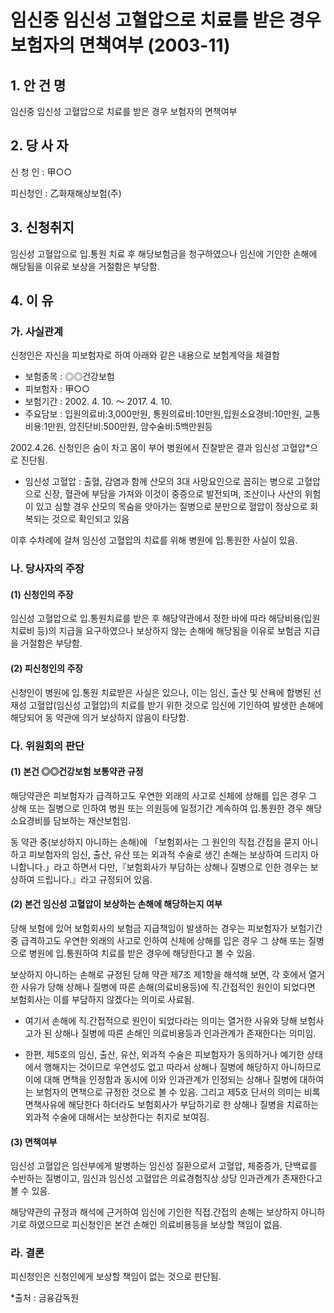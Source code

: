 # 임신중 임신성 고혈압으로 치료를 받은 경우 보험자의 면책여부 (2003-11)


## 1. 안 건 명
임신중 임신성 고혈압으로 치료를 받은 경우 보험자의 면책여부

## 2. 당 사 자

신 청 인 : 甲○○

피신청인 : 乙화재해상보험(주) 

## 3. 신청취지
임신성 고혈압으로 입․통원 치료 후 해당보험금을 청구하였으나 임신에 기인한 손해에 해당됨을 이유로 보상을 거절함은 부당함.

## 4. 이   유
### 가. 사실관계
신청인은 자신을 피보험자로 하여 아래와 같은 내용으로 보험계약을 체결함   

   - 보험종목 : ◎◎건강보험
   - 피보험자 : 甲○○
   - 보험기간 : 2002. 4. 10. ～ 2017. 4. 10.
   - 주요담보 : 입원의료비:3,000만원, 통원의료비:10만원,입원소요경비:10만원,
                 교통비용:1만원, 암진단비:500만원, 암수술비:5백만원등
      
2002.4.26. 신청인은 숨이 차고 몸이 부어 병원에서 진찰받은 결과 임신성 고혈압*으로 진단됨.
 
* 임신성 고혈압 : 출혈, 감염과 함께 산모의 3대 사망요인으로 꼽히는 병으로 고혈압으로 신장, 혈관에 부담을 가져와 이것이 중증으로 발전되며, 조산이나 사산의 위험이 있고 심할 경우 산모의 목숨을 앗아가는 질병으로 분만으로 혈압이 정상으로 회복되는 것으로 확인되고 있음

이후 수차례에 걸쳐 임신성 고혈압의 치료를 위해 병원에 입․통원한 사실이 있음.

### 나. 당사자의 주장

####   (1) 신청인의 주장

임신성 고혈압으로 입․통원치료를 받은 후 해당약관에서 정한 바에 따라 해당비용(입원치료비 등)의 지급을 요구하였으나 보상하지 않는 손해에 해당됨을 이유로 보험금 지급을 거절함은 부당함.

####  (2) 피신청인의 주장

신청인이 병원에 입․통원 치료받은 사실은 있으나, 이는 임신, 출산 및 산욕에 합병된 선재성 고혈압(임신성 고혈압)의 치료를 받기 위한 것으로 임신에 기인하여 발생한 손해에 해당되어 동 약관에 의거 보상하지 않음이 타당함.
 
### 다. 위원회의 판단

#### (1) 본건 ◎◎건강보험 보통약관 규정 

해당약관은 피보험자가 급격하고도 우연한 외래의 사고로 신체에 상해를 입은 경우 그 상해 또는 질병으로 인하여 병원 또는 의원등에 일정기간 계속하여 입․통원한 경우 해당소요경비를 담보하는 재산보험임.

동 약관 중(보상하지 아니하는 손해)에 「보험회사는 그 원인의 직접․간접을 묻지 아니하고 피보험자의 임신, 출산, 유산 또는 외과적 수술로 생긴 손해는 보상하여 드리지 아니합니다.」라고 하면서 다만,『보험회사가 부담하는 상해나 질병으로 인한 경우는 보상하여 드립니다.』라고 규정되어 있음.

#### (2) 본건 임신성 고혈압이 보상하는 손해에 해당하는지 여부

당해 보험에 있어 보험회사의 보험금 지급책임이 발생하는 경우는 피보험자가 보험기간 중 급격하고도 우연한 외래의 사고로 인하여 신체에 상해를 입은 경우 그 상해 또는 질병으로 병원에 입․통원하여 치료를 받은 경우에 해당한다고 볼 수 있음.

보상하지 아니하는 손해로 규정된 당해 약관 제7조 제1항을 해석해 보면, 각 호에서 열거한 사유가 당해 상해나 질병에 따른 손해(의료비용등)에 직․간접적인 원인이 되었다면 보험회사는 이를 부담하지 않겠다는 의미로 사료됨.

  - 여기서 손해에 직․간접적으로 원인이 되었다라는 의미는 열거한 사유와 당해 보험사고가 된 상해나 질병에 따른  손해인 의료비용등과 인과관계가 존재한다는 의미임.

  - 한편, 제5호의 임신, 출산, 유산, 외과적 수술은 피보험자가 동의하거나 예기한 상태에서 행해지는 것이므로 우연성도 없고 따라서 상해나 질병에 해당하지 아니하므로 이에 대해 면책을 인정함과 동시에 이와 인과관계가 인정되는 상해나 질병에 대하여는 보험자의 면책으로 규정한 것으로 볼 수 있음. 그리고 제5호 단서의 의미는 비록 면책사유에 해당한다 하더라도 보험회사가 부담하기로 한 상해나 질병을 치료하는 외과적 수술에 대해서는 보상한다는 취지로 보여짐.

#### (3) 면책여부 

임신성 고혈압은 임산부에게 발병하는 임신성 질환으로서 고혈압, 체중증가, 단백료를 수반하는 질병이고, 임신과 임신성 고혈압은 의료경험칙상 상당 인과관계가 존재한다고 볼 수 있음.

해당약관의 규정과 해석에 근거하여 임신에 기인한 직접․간접의 손해는 보상하지 아니하기로 하였으므로 피신청인은 본건 손해인 의료비용등을 보상할 책임이 없음. 

### 라. 결론

피신청인은 신청인에게 보상할 책임이 없는 것으로 판단됨.

*출처 : 금융감독원